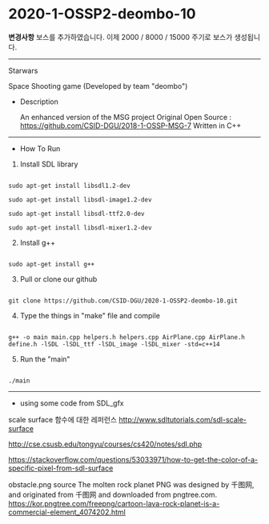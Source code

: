 # 2020-1-OSSP2-deombo-10
************변경사항************
보스를 추가하였습니다. 이제 2000 / 8000 / 15000 주기로 보스가 생성됩니다.

********************************

Starwars

Space Shooting game (Developed by team "deombo")

* Description

    An enhanced version of the MSG project
    Original Open Source : https://github.com/CSID-DGU/2018-1-OSSP-MSG-7
    Written in C++
    
* * *
* How To Run

1. Install SDL library
<pre><code>
sudo apt-get install libsdl1.2-dev

sudo apt-get install libsdl-image1.2-dev
    
sudo apt-get install libsdl-ttf2.0-dev
    
sudo apt-get install libsdl-mixer1.2-dev
</code></pre>
2. Install g++
<pre><code>
sudo apt-get install g++
</code></pre>

3. Pull or clone our github
<pre><code>
git clone https://github.com/CSID-DGU/2020-1-OSSP2-deombo-10.git
</code></pre>

4. Type the things in "make" file and compile
<pre><code>
g++ -o main main.cpp helpers.h helpers.cpp AirPlane.cpp AirPlane.h define.h -lSDL -lSDL_ttf -lSDL_image -lSDL_mixer -std=c++14
</code></pre>

5. Run the "main"
<pre><code>
./main
</code></pre>
* * *
* using some code from SDL_gfx

scale surface 함수에 대한 레퍼런스
http://www.sdltutorials.com/sdl-scale-surface

http://cse.csusb.edu/tongyu/courses/cs420/notes/sdl.php

https://stackoverflow.com/questions/53033971/how-to-get-the-color-of-a-specific-pixel-from-sdl-surface

obstacle.png source
The molten rock planet PNG was designed by 千图网, and originated from 千图网 and downloaded from pngtree.com.
https://kor.pngtree.com/freepng/cartoon-lava-rock-planet-is-a-commercial-element_4074202.html

